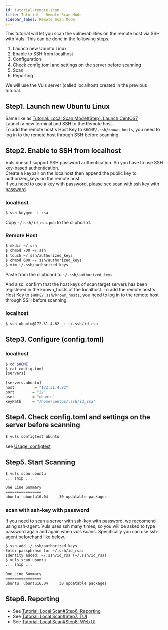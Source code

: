 ```yaml
---
id: tutorial-remote-scan
title: Tutorial - Remote Scan Mode
sidebar_label: Remote Scan Mode
---
```


This tutorial will let you scan the vulnerabilities on the remote host via SSH with Vuls.
This can be done in the following steps.  

1. Launch new Ubuntu Linux
1. Enable to SSH from localhost
1. Configuration
1. Check config.toml and settings on the server before scanning
1. Scan
1. Reporting

We will use the Vuls server (called localhost) created in the previous tutorial.

## Step1. Launch new Ubuntu Linux

Same like as [Tutorial: Local Scan Mode#Step1. Launch CentOS7](tutorial-local-scan.md#step1-launch-centos7)  
Launch a new terminal and SSH to the Remote host.  
To add the remote host's Host Key to `$HOME/.ssh/known_hosts`, you need to log in to the remote host through SSH before scanning.

## Step2. Enable to SSH from localhost

Vuls doesn't support SSH password authentication. So you have to use SSH key-based authentication.  
Create a keypair on the localhost then append the public key to authorized_keys on the remote host.  
If you need to use a key with password, please see [scan with ssh key with password](#scan-with-ssh-key-with-password)

### localhost

```bash
$ ssh-keygen -t rsa
```

Copy `~/.ssh/id_rsa.pub` to the clipboard.

### Remote Host

```bash
$ mkdir ~/.ssh
$ chmod 700 ~/.ssh
$ touch ~/.ssh/authorized_keys
$ chmod 600 ~/.ssh/authorized_keys
$ vim ~/.ssh/authorized_keys
```

Paste from the clipboard to `~/.ssh/authorized_keys`

And also, confirm that the host keys of scan target servers has been registered in the known_hosts of the localhost.
To add the remote host's Host Key to `$HOME/.ssh/known_hosts`, you need to log in to the remote host through SSH before scanning.

### localhost

```bash
$ ssh ubuntu@172.31.4.82 -i ~/.ssh/id_rsa
```

## Step3. Configure (config.toml)

### localhost

```bash
$ cd $HOME
$ cat config.toml
[servers]

[servers.ubuntu]
host         = "172.31.4.82"
port        = "22"
user        = "ubuntu"
keyPath     = "/home/centos/.ssh/id_rsa"
```

## Step4. Check config.toml and settings on the server before scanning

```bash
$ vuls configtest ubuntu
```

see [Usage: configtest](usage-configtest.md)

## Step5. Start Scanning

```bash
$ vuls scan ubuntu
... snip ...

One Line Summary
================
ubuntu  ubuntu16.04     30 updatable packages
```

### scan with ssh-key with password
If you need to scan a server with ssh-key with password, we reccomend using ssh-agent.
Vuls uses ssh many times, so you will be asked to type password again and again when vuls scans.
Specifically you can use ssh-agent beforehand like below.

```bash
$ ssh-add ~/.ssh/authorized_keys
Enter passphrase for ~/.ssh/id_rsa:
Identity added: ~/.ssh/id_rsa (~/.ssh/id_rsa)
$ vuls scan ubuntu
... snip ...

One Line Summary
================
ubuntu  ubuntu16.04     30 updatable packages
```

## Step6. Reporting

- See [Tutorial: Local Scan#Step6. Reporting](tutorial-local-scan.md#step6-reporting)
- See [Tutorial: Local Scan#Step7. TUI](tutorial-local-scan.md#step7-tui)
- See [Tutorial: Local Scan#Step8. Web UI](tutorial-local-scan.md#step8-web-ui)
